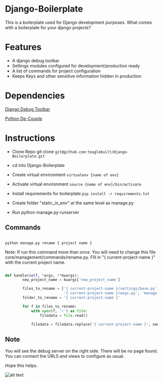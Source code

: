 # Django-Boilerplate

This is a boilerplate used for Django development purposes.
What comes with a boilerplate for your django projects?

# Features

- A django debug toolbar
- Settings modules configured for development/production ready
- A list of commands for project configuration
- Keeps Keys and other sensitive information hidden in production

# Dependencies

[Django Debug Toolbar](https://django-debug-toolbar.readthedocs.io/en/latest/)

[Python De-Couple](https://github.com/henriquebastos/python-decouple)

# Instructions

- Clone Repo
  git clone `git@github.com:teaglebuilt/Django-Boilerplate.git`

- cd into Django-Boilerplate

- Create virtual environment
  `virtualenv {name of env}`

- Activate virtual environment
  `source {name of env}/bin/activate`

- Install requirements for boilerplate
  `pip install -r requirements.txt`

- Create folder "static_in_env" at the same level as manage.py

- Run python manage.py runserver

## Commands

```

python manage.py rename { project name }

```

Note: If run this command more than once. You will need to change this file core/management/commands/rename.py. FIll in "{ current-project-name }" with the current project name.

```py

def handle(self, *args, **kwargs):
        new_project_name = kwargs['new_project_name']

        files_to_rename = ['{ current-project-name }/settings/base.py',
                           '{ current-project-name }/wsgi.py', 'manage.py']
        folder_to_rename = '{ current-project-name }'

        for f in files_to_rename:
            with open(f, 'r') as file:
                filedata = file.read()

            filedata = filedata.replace('{ current-project-name }', new_project_name)

```

## Note

You will see the debug server on the right side. There will be no page found. You can connect the URLS and views to configure as usual.

Hope this helps.

![alt text](https://s3.amazonaws.com/clarityfm-production/attachments/6605/default/django.png?1442839704 "Django Boilerplate")
